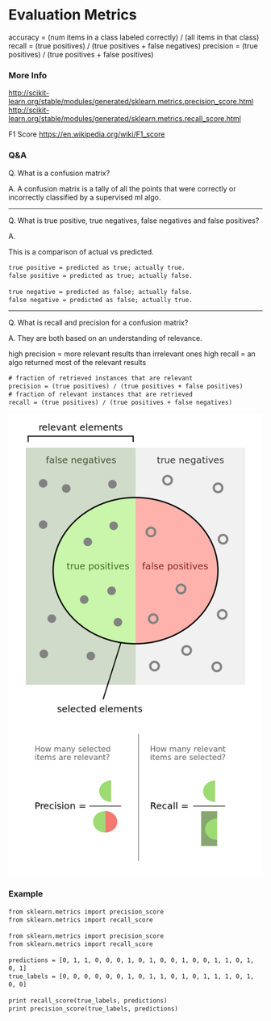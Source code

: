 # Evaluation Metrics

accuracy = (num items in a class labeled correctly) / (all items in that class)
recall = (true positives) / (true positives + false negatives)
precision = (true positives) / (true positives + false positives)


### More Info

http://scikit-learn.org/stable/modules/generated/sklearn.metrics.precision_score.html
http://scikit-learn.org/stable/modules/generated/sklearn.metrics.recall_score.html

F1 Score
https://en.wikipedia.org/wiki/F1_score

### Q&A

Q. What is a confusion matrix?

A. A confusion matrix is a tally of all the points that were correctly or incorrectly
classified by a supervised ml algo.

---

Q. What is true positive, true negatives, false negatives and false positives?

A.

This is a comparison of actual vs predicted.

```
true positive = predicted as true; actually true.
false positive = predicted as true; actually false.

true negative = predicted as false; actually false.
false negative = predicted as false; actually true.
```

---

Q. What is recall and precision for a confusion matrix?

A. They are both based on an understanding of relevance.

high precision = more relevant results than irrelevant ones
high recall = an algo returned most of the relevant results

```
# fraction of retrieved instances that are relevant
precision = (true positives) / (true positives + false positives)
# fraction of relevant instances that are retrieved
recall = (true positives) / (true positives + false negatives)
```

![recall and precision](assets/recall_and_precision.png)

### Example

```
from sklearn.metrics import precision_score
from sklearn.metrics import recall_score

from sklearn.metrics import precision_score
from sklearn.metrics import recall_score

predictions = [0, 1, 1, 0, 0, 0, 1, 0, 1, 0, 0, 1, 0, 0, 1, 1, 0, 1, 0, 1]
true_labels = [0, 0, 0, 0, 0, 0, 1, 0, 1, 1, 0, 1, 0, 1, 1, 1, 0, 1, 0, 0]

print recall_score(true_labels, predictions)
print precision_score(true_labels, predictions)
```
